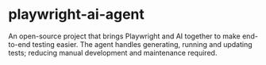 # playwright-ai-agent
An open-source project that brings Playwright and AI together to make end-to-end testing easier. The agent handles generating, running and updating tests; reducing manual development and maintenance required.
